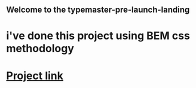 ## Welcome to the typemaster-pre-launch-landing

# i've done this project using BEM  css methodology

# [Project link](https://marwenlabidi.github.io/pre-launch-landing-page/) 
